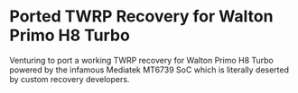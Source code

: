 # Ported TWRP Recovery for Walton Primo H8 Turbo

Venturing to port a working TWRP recovery for Walton Primo H8 Turbo powered by the infamous Mediatek MT6739 SoC which is literally deserted by custom recovery developers.
